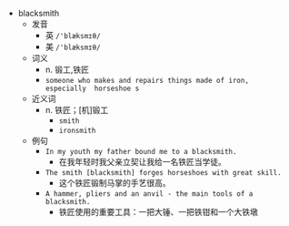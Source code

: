 - blacksmith
  - 发音
    - 英 `/'blæksmɪθ/`
    - 美 `/'blæksmɪθ/`
  - 词义
    - n. 锻工,铁匠
    - `someone who makes and repairs things made of iron, especially  horseshoe s `
  - 近义词
    - n. 铁匠；[机]锻工
      - `smith`
      - `ironsmith`
  - 例句
    - `In my youth my father bound me to a blacksmith.`
      - 在我年轻时我父亲立契让我给一名铁匠当学徒。
    - `The smith [blacksmith] forges horseshoes with great skill.`
      - 这个铁匠锻制马掌的手艺很高。
    - `A hammer, pliers and an anvil - the main tools of a blacksmith.`
      - 铁匠使用的重要工具：一把大锤、一把铁钳和一个大铁墩

